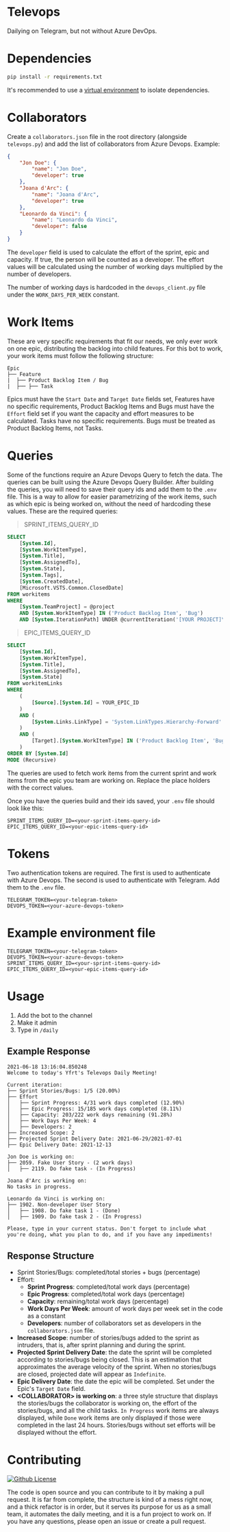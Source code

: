 # Televops
Dailying on Telegram, but not without Azure DevOps.

# Dependencies
```bash
pip install -r requirements.txt
```

It's recommended to use a [virtual environment](https://virtualenv.pypa.io/en/latest/) to isolate dependencies.

# Collaborators

Create a `collaborators.json` file in the root directory (alongside `televops.py`) and add the list of collaborators from Azure Devops. Example:

```json
{
    "Jon Doe": {
        "name": "Jon Doe",
        "developer": true
    },
    "Joana d'Arc": {
        "name": "Joana d'Arc",
        "developer": true
    },
    "Leonardo da Vinci": {
        "name": "Leonardo da Vinci",
        "developer": false
    }
}
```

The `developer` field is used to calculate the effort of the sprint, epic and capacity. If true, the person will be counted as a developer. The effort values will be calculated using the number of working days multiplied by the number of developers.

The number of working days is hardcoded in the `devops_client.py` file under the `WORK_DAYS_PER_WEEK` constant.

# Work Items

These are very specific requirements that fit our needs, we only ever work on one epic, distributing the backlog into child features. For this bot to work, your work items must follow the following structure:

```
Epic
├── Feature
|  ├── Product Backlog Item / Bug
|  ├── ├── Task
```

Epics must have the `Start Date` and `Target Date` fields set, Features have no specific requirements, Product Backlog Items and Bugs must have the `Effort` field set if you want the capacity and effort measures to be calculated. Tasks have no specific requirements. Bugs must be treated as Product Backlog Items, not Tasks.

# Queries

Some of the functions require an Azure Devops Query to fetch the data. The queries can be built using the Azure Devops Query Builder. After building the queries, you will need to save their query ids and add them to the `.env` file. This is a way to allow for easier parametrizing of the work items, such as which epic is being worked on, without the need of hardcoding these values. These are the required queries:

> SPRINT_ITEMS_QUERY_ID
```sql
SELECT
    [System.Id],
    [System.WorkItemType],
    [System.Title],
    [System.AssignedTo],
    [System.State],
    [System.Tags],
    [System.CreatedDate],
    [Microsoft.VSTS.Common.ClosedDate]
FROM workitems
WHERE
    [System.TeamProject] = @project
    AND [System.WorkItemType] IN ('Product Backlog Item', 'Bug')
    AND [System.IterationPath] UNDER @currentIteration('[YOUR PROJECT]\\YOUR TEAM <id:your-team-id>')
```

> EPIC_ITEMS_QUERY_ID
```sql
SELECT
    [System.Id],
    [System.WorkItemType],
    [System.Title],
    [System.AssignedTo],
    [System.State]
FROM workitemLinks
WHERE
    (
        [Source].[System.Id] = YOUR_EPIC_ID
    )
    AND (
        [System.Links.LinkType] = 'System.LinkTypes.Hierarchy-Forward'
    )
    AND (
        [Target].[System.WorkItemType] IN ('Product Backlog Item', 'Bug')
    )
ORDER BY [System.Id]
MODE (Recursive)
```

The queries are used to fetch work items from the current sprint and work items from the epic you team are working on. Replace the place holders with the correct values.

Once you have the queries build and their ids saved, your `.env` file should look like this:

```env
SPRINT_ITEMS_QUERY_ID=<your-sprint-items-query-id>
EPIC_ITEMS_QUERY_ID=<your-epic-items-query-id>
```

# Tokens

Two authentication tokens are required. The first is used to authenticate with Azure Devops. The second is used to authenticate with Telegram.
Add them to the `.env` file.

```env
TELEGRAM_TOKEN=<your-telegram-token>
DEVOPS_TOKEN=<your-azure-devops-token>
```

# Example environment file

```env
TELEGRAM_TOKEN=<your-telegram-token>
DEVOPS_TOKEN=<your-azure-devops-token>
SPRINT_ITEMS_QUERY_ID=<your-sprint-items-query-id>
EPIC_ITEMS_QUERY_ID=<your-epic-items-query-id>
```

# Usage
1. Add the bot to the channel
1. Make it admin
1. Type in `/daily`

## Example Response

```
2021-06-18 13:16:04.850248
Welcome to today's Yfrt's Televops Daily Meeting!

Current iteration:
├── Sprint Stories/Bugs: 1/5 (20.00%)
├── Effort
│   ├── Sprint Progress: 4/31 work days completed (12.90%)
│   ├── Epic Progress: 15/185 work days completed (8.11%)
│   ├── Capacity: 203/222 work days remaining (91.28%)
│   ├── Work Days Per Week: 4
│   ├── Developers: 2
├── Increased Scope: 2
├── Projected Sprint Delivery Date: 2021-06-29/2021-07-01
├── Epic Delivery Date: 2021-12-13

Jon Doe is working on:
├── 2059. Fake User Story - (2 work days)
│   ├── 2119. Do fake task - (In Progress)

Joana d'Arc is working on:
No tasks in progress.

Leonardo da Vinci is working on:
├── 1902. Non-developer User Story 
│   ├── 1908. Do fake task 1 - (Done)
│   ├── 1909. Do fake task 2 - (In Progress)

Please, type in your current status. Don't forget to include what you're doing, what you plan to do, and if you have any impediments!
```

## Response Structure

+ Sprint Stories/Bugs: completed/total stories + bugs (percentage)
+ Effort:
    + **Sprint Progress**: completed/total work days (percentage)
    + **Epic Progress**: completed/total work days (percentage)
    + **Capacity**: remaining/total work days (percentage)
    + **Work Days Per Week**: amount of work days per week set in the code as a constant
    + **Developers**: number of collaborators set as developers in the `collaborators.json` file.
+ **Increased Scope**: number of stories/bugs added to the sprint as intruders, that is, after sprint planning and during the sprint.
+ **Projected Sprint Delivery Date**: the date the sprint will be completed according to stories/bugs being closed. This is an estimation that approximates the average velocity of the sprint. When no stories/bugs are closed, projected date will appear as `Indefinite`.
+ **Epic Delivery Date**: the date the epic will be completed. Set under the Epic's `Target Date` field.
+ **\<COLLABORATOR\> is working on**: a three style structure that displays the stories/bugs the collaborator is working on, the effort of the stories/bugs, and all the child tasks. `In Progress` work items are always displayed, while `Done` work items are only displayed if those were completed in the last 24 hours. Stories/bugs without set efforts will be displayed without the effort.

# Contributing
[![Github License](https://img.shields.io/badge/license-MIT-blue.svg)](https://opensource.org/licenses/MIT)

The code is open source and you can contribute to it by making a pull request. It is far from complete, the structure is kind of a mess right now, and a thick refactor is in order, but it serves its purpose for us as a small team, it automates the daily meeting, and it is a fun project to work on. If you have any questions, please open an issue or create a pull request.

